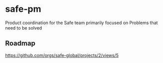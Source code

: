 # safe-pm

Product coordination for the Safe team primarily focused on Problems that need to be solved

## Roadmap 

https://github.com/orgs/safe-global/projects/2/views/5
